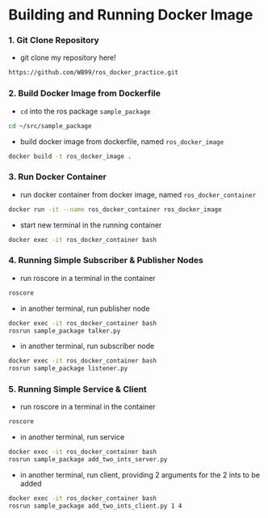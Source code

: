 # Building and Running Docker Image

### 1. Git Clone Repository

- git clone my repository here!

```bash
https://github.com/WB99/ros_docker_practice.git
```

### 2. Build Docker Image from Dockerfile

- `cd` into the ros package `sample_package`

```bash
cd ~/src/sample_package
```

- build docker image from dockerfile, named `ros_docker_image`

```bash
docker build -t ros_docker_image .
```

### 3. Run Docker Container

- run docker container from docker image, named `ros_docker_container`

```bash
docker run -it --name ros_docker_container ros_docker_image
```

- start new terminal in the running container

```bash
docker exec -it ros_docker_container bash
```

### 4. Running Simple Subscriber & Publisher Nodes

- run roscore in a terminal in the container

```bash
roscore
```

- in another terminal, run publisher node

```bash
docker exec -it ros_docker_container bash
rosrun sample_package talker.py
```

- in another terminal, run subscriber node

```bash
docker exec -it ros_docker_container bash
rosrun sample_package listener.py
```

### 5. Running Simple Service & Client

- run roscore in a terminal in the container

```bash
roscore
```

- in another terminal, run service

```bash
docker exec -it ros_docker_container bash
rosrun sample_package add_two_ints_server.py
```

- in another terminal, run client, providing 2 arguments for the 2 ints to be added

```bash
docker exec -it ros_docker_container bash
rosrun sample_package add_two_ints_client.py 1 4
```
